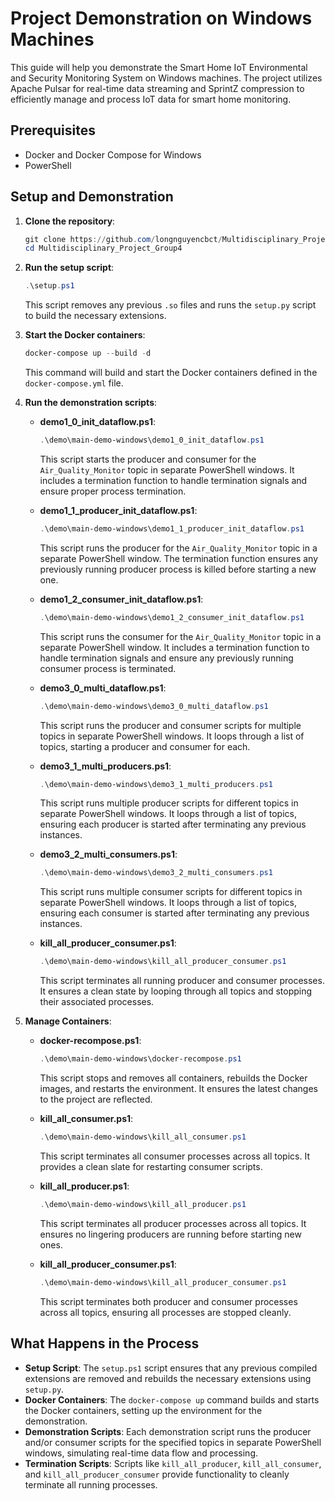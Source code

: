 # **Project Demonstration on Windows Machines**

This guide will help you demonstrate the Smart Home IoT Environmental and Security Monitoring System on Windows machines. The project utilizes Apache Pulsar for real-time data streaming and SprintZ compression to efficiently manage and process IoT data for smart home monitoring.

## **Prerequisites**

- Docker and Docker Compose for Windows
- PowerShell

## **Setup and Demonstration**

1. **Clone the repository**:
    ```powershell
    git clone https://github.com/longnguyencbct/Multidisciplinary_Project_Group4.git
    cd Multidisciplinary_Project_Group4
    ```

2. **Run the setup script**:
    ```powershell
    .\setup.ps1
    ```
    This script removes any previous `.so` files and runs the `setup.py` script to build the necessary extensions.

3. **Start the Docker containers**:
    ```powershell
    docker-compose up --build -d
    ```
    This command will build and start the Docker containers defined in the `docker-compose.yml` file.

4. **Run the demonstration scripts**:

    - **demo1_0_init_dataflow.ps1**:
        ```powershell
        .\demo\main-demo-windows\demo1_0_init_dataflow.ps1
        ```
        This script starts the producer and consumer for the `Air_Quality_Monitor` topic in separate PowerShell windows. It includes a termination function to handle termination signals and ensure proper process termination.

    - **demo1_1_producer_init_dataflow.ps1**:
        ```powershell
        .\demo\main-demo-windows\demo1_1_producer_init_dataflow.ps1
        ```
        This script runs the producer for the `Air_Quality_Monitor` topic in a separate PowerShell window. The termination function ensures any previously running producer process is killed before starting a new one.

    - **demo1_2_consumer_init_dataflow.ps1**:
        ```powershell
        .\demo\main-demo-windows\demo1_2_consumer_init_dataflow.ps1
        ```
        This script runs the consumer for the `Air_Quality_Monitor` topic in a separate PowerShell window. It includes a termination function to handle termination signals and ensure any previously running consumer process is terminated.

    - **demo3_0_multi_dataflow.ps1**:
        ```powershell
        .\demo\main-demo-windows\demo3_0_multi_dataflow.ps1
        ```
        This script runs the producer and consumer scripts for multiple topics in separate PowerShell windows. It loops through a list of topics, starting a producer and consumer for each.

    - **demo3_1_multi_producers.ps1**:
        ```powershell
        .\demo\main-demo-windows\demo3_1_multi_producers.ps1
        ```
        This script runs multiple producer scripts for different topics in separate PowerShell windows. It loops through a list of topics, ensuring each producer is started after terminating any previous instances.

    - **demo3_2_multi_consumers.ps1**:
        ```powershell
        .\demo\main-demo-windows\demo3_2_multi_consumers.ps1
        ```
        This script runs multiple consumer scripts for different topics in separate PowerShell windows. It loops through a list of topics, ensuring each consumer is started after terminating any previous instances.

    - **kill_all_producer_consumer.ps1**:
        ```powershell
        .\demo\main-demo-windows\kill_all_producer_consumer.ps1
        ```
        This script terminates all running producer and consumer processes. It ensures a clean state by looping through all topics and stopping their associated processes.

5. **Manage Containers**:

    - **docker-recompose.ps1**:
        ```powershell
        .\demo\main-demo-windows\docker-recompose.ps1
        ```
        This script stops and removes all containers, rebuilds the Docker images, and restarts the environment. It ensures the latest changes to the project are reflected.

    - **kill_all_consumer.ps1**:
        ```powershell
        .\demo\main-demo-windows\kill_all_consumer.ps1
        ```
        This script terminates all consumer processes across all topics. It provides a clean slate for restarting consumer scripts.

    - **kill_all_producer.ps1**:
        ```powershell
        .\demo\main-demo-windows\kill_all_producer.ps1
        ```
        This script terminates all producer processes across all topics. It ensures no lingering producers are running before starting new ones.

    - **kill_all_producer_consumer.ps1**:
        ```powershell
        .\demo\main-demo-windows\kill_all_producer_consumer.ps1
        ```
        This script terminates both producer and consumer processes across all topics, ensuring all processes are stopped cleanly.

## **What Happens in the Process**

- **Setup Script**: The `setup.ps1` script ensures that any previous compiled extensions are removed and rebuilds the necessary extensions using `setup.py`.
- **Docker Containers**: The `docker-compose up` command builds and starts the Docker containers, setting up the environment for the demonstration.
- **Demonstration Scripts**: Each demonstration script runs the producer and/or consumer scripts for the specified topics in separate PowerShell windows, simulating real-time data flow and processing.
- **Termination Scripts**: Scripts like `kill_all_producer`, `kill_all_consumer`, and `kill_all_producer_consumer` provide functionality to cleanly terminate all running processes.